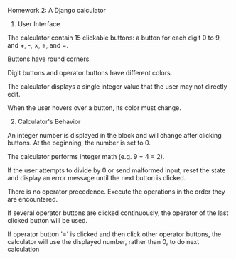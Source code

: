 Homework 2: A Django calculator

1. User Interface

The calculator contain 15 clickable buttons: a button for each digit 0 to 9, and ​+​, ​-​, ×, ÷, and ​=​.

Buttons have round corners.

Digit buttons and operator buttons have different colors.

The calculator displays a single integer value that the user may not directly edit.

When the user hovers over a button, its color must change.

2. Calculator's Behavior

An integer number is displayed in the block and will change after clicking buttons. At the beginning, the number is set to 0.

The calculator performs integer math (e.g. 9 ÷ 4 = 2).

If the user attempts to divide by 0 or send malformed input, reset the state and display an error message until the next button is clicked.

There is no operator precedence. Execute the operations in the order they are encountered.

If several operator buttons are clicked continuously, the operator of the last clicked button will be used.

If operator button '=' is clicked and then click other operator buttons, the calculator will use the displayed number, rather than 0, to do next calculation
